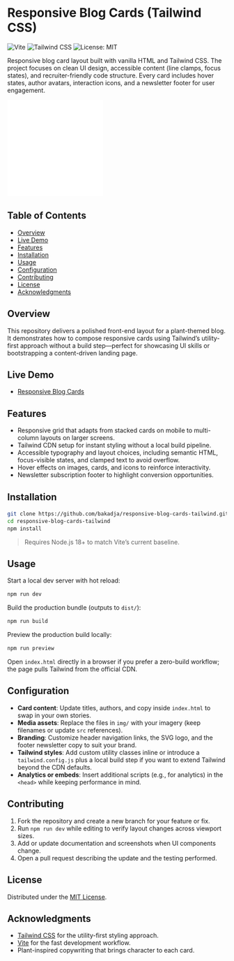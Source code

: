 # Responsive Blog Cards (Tailwind CSS)

![Vite](https://img.shields.io/badge/Vite-latest-646CFF?logo=vite&logoColor=white)
![Tailwind CSS](https://img.shields.io/badge/Tailwind_CSS-CDN-38B2AC?logo=tailwind-css&logoColor=white)
![License: MIT](https://img.shields.io/badge/License-MIT-green.svg)

Responsive blog card layout built with vanilla HTML and Tailwind CSS. The project focuses on clean UI design, accessible content (line clamps, focus states), and recruiter-friendly code structure. Every card includes hover states, author avatars, interaction icons, and a newsletter footer for user engagement.

![Responsive blog cards preview](img/logo.png)

## Table of Contents
- [Overview](#overview)
- [Live Demo](#live-demo)
- [Features](#features)
- [Installation](#installation)
- [Usage](#usage)
- [Configuration](#configuration)
- [Contributing](#contributing)
- [License](#license)
- [Acknowledgments](#acknowledgments)

## Overview
This repository delivers a polished front-end layout for a plant-themed blog. It demonstrates how to compose responsive cards using Tailwind’s utility-first approach without a build step—perfect for showcasing UI skills or bootstrapping a content-driven landing page.

## Live Demo
- [Responsive Blog Cards](https://bakadja.github.io/responsive-blog-cards-tailwind/)

## Features
- Responsive grid that adapts from stacked cards on mobile to multi-column layouts on larger screens.
- Tailwind CDN setup for instant styling without a local build pipeline.
- Accessible typography and layout choices, including semantic HTML, focus-visible states, and clamped text to avoid overflow.
- Hover effects on images, cards, and icons to reinforce interactivity.
- Newsletter subscription footer to highlight conversion opportunities.

## Installation
```bash
git clone https://github.com/bakadja/responsive-blog-cards-tailwind.git
cd responsive-blog-cards-tailwind
npm install
```
> Requires Node.js 18+ to match Vite’s current baseline.

## Usage
Start a local dev server with hot reload:
```bash
npm run dev
```

Build the production bundle (outputs to `dist/`):
```bash
npm run build
```

Preview the production build locally:
```bash
npm run preview
```

Open `index.html` directly in a browser if you prefer a zero-build workflow; the page pulls Tailwind from the official CDN.

## Configuration
- **Card content**: Update titles, authors, and copy inside `index.html` to swap in your own stories.
- **Media assets**: Replace the files in `img/` with your imagery (keep filenames or update `src` references).
- **Branding**: Customize header navigation links, the SVG logo, and the footer newsletter copy to suit your brand.
- **Tailwind styles**: Add custom utility classes inline or introduce a `tailwind.config.js` plus a local build step if you want to extend Tailwind beyond the CDN defaults.
- **Analytics or embeds**: Insert additional scripts (e.g., for analytics) in the `<head>` while keeping performance in mind.

## Contributing
1. Fork the repository and create a new branch for your feature or fix.
2. Run `npm run dev` while editing to verify layout changes across viewport sizes.
3. Add or update documentation and screenshots when UI components change.
4. Open a pull request describing the update and the testing performed.

## License
Distributed under the [MIT License](LICENSE).

## Acknowledgments
- [Tailwind CSS](https://tailwindcss.com/) for the utility-first styling approach.
- [Vite](https://vitejs.dev/) for the fast development workflow.
- Plant-inspired copywriting that brings character to each card.
